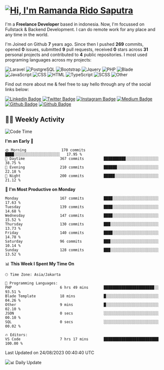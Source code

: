 # [![Hi, I'm Ramanda Rido Saputra](https://readme-typing-svg.herokuapp.com?size=24&vCenter=true&lines=%F0%9F%91%8B+Hi%2C+I'm+Ramanda+Rido+Saputra+;%F0%9F%92%BB+Fullstack+Web+Developer+)](https://git.io/typing-svg)

I'm a **Freelance Developer** based in indonesia. Now, I'm focussed on Fullstack & Backend Development. I can do remote work for any place and any time in the world.

I'm Joined on Github **7** years ago. Since then I pushed **269** commits, opened **0** issues, submitted **9** pull requests, received **0** stars across **31** personal projects and contributed to **4** public repositories.
I most used programing languages across my projects:

![Laravel](https://img.shields.io/badge/Laravel-FF2D20?flat&logo=laravel&logoColor=white)
![PostgreSQL](https://img.shields.io/badge/PostgreSQL-316192?flat&logo=postgresql&logoColor=white)
![Bootstrap](https://img.shields.io/badge/Bootstrap-563D7C?flat&logo=bootstrap&logoColor=white)
![Jquery](https://img.shields.io/badge/jQuery-0769AD?flat&logo=jquery&logoColor=white)
![PHP](https://img.shields.io/badge/-PHP-%234F5D95?style=flat&logo=PHP&logoColor=white)
![Blade](https://img.shields.io/badge/-Blade-%23f7523f?style=flat&logo=Blade&logoColor=white)
![JavaScript](https://img.shields.io/badge/-JavaScript-%23f1e05a?style=flat&logo=JavaScript&logoColor=white)
![CSS](https://img.shields.io/badge/-CSS-%23563d7c?style=flat&logo=CSS&logoColor=white)
![HTML](https://img.shields.io/badge/-HTML-%23e34c26?style=flat&logo=HTML&logoColor=white)
![TypeScript](https://img.shields.io/badge/-TypeScript-%233178c6?style=flat&logo=TypeScript&logoColor=white)
![SCSS](https://img.shields.io/badge/-SCSS-%23c6538c?style=flat&logo=SCSS&logoColor=white)
![Other](https://img.shields.io/badge/-Other-%23ededed?style=flat&logo=Other&logoColor=white)

Find out more about me & feel free to say hello through any of the social links below:

[![Linkedin Badge](https://img.shields.io/badge/-ramandaaridogh-blue?style=flat&logo=Linkedin&logoColor=white&link=https://www.linkedin.com/in/ramanda-rido-saputra/)](https://www.linkedin.com/in/ramanda-rido-saputra/)
[![Twitter Badge](https://img.shields.io/badge/-ramandaaridogh-%231DA1F2.svg?style=flat&logo=twitter&logoColor=white&link=https://www.twitter.com/ramandaaridogh)](https://www.twitter.com/ramandaaridogh/)
[![Instagram Badge](https://img.shields.io/badge/-ramandaaridogh-purple?style=flat&logo=instagram&logoColor=white&link=https://instagram.com/ramandaaridogh_/)](https://instagram.com/ramandaaridogh_)
[![Medium Badge](https://img.shields.io/badge/-@ramandaaridogh-%2312100E.svg?style=flat&logo=Medium&logoColor=white&link=https://medium.com/@ramandaaridogh/)](https://medium.com/@ramandaaridogh)
[![Github Badge](https://img.shields.io/badge/-@ramandaaridogh-100000.svg?style=flat&logo=github&logoColor=white&link=https://github.com/ramandaaridogh)](https://github.com/ramandaaridogh)
[![Github Badge](https://img.shields.io/badge/-@mxcode-100000.svg?style=flat&logo=github&logoColor=white&link=https://github.com/ramanda-mxcode)](https://github.com/ramanda-mxcode)

## 👨‍💻 Weekly Activity
<!--START_SECTION:waka-->
![Code Time](http://img.shields.io/badge/Code%20Time-34%20hrs%2059%20mins-blue)

**I'm an Early 🐤** 

```text
🌞 Morning                170 commits         ████░░░░░░░░░░░░░░░░░░░░░   17.95 % 
🌆 Daytime                367 commits         ██████████░░░░░░░░░░░░░░░   38.75 % 
🌃 Evening                210 commits         ██████░░░░░░░░░░░░░░░░░░░   22.18 % 
🌙 Night                  200 commits         █████░░░░░░░░░░░░░░░░░░░░   21.12 % 
```
📅 **I'm Most Productive on Monday** 

```text
Monday                   167 commits         ████░░░░░░░░░░░░░░░░░░░░░   17.63 % 
Tuesday                  139 commits         ████░░░░░░░░░░░░░░░░░░░░░   14.68 % 
Wednesday                147 commits         ████░░░░░░░░░░░░░░░░░░░░░   15.52 % 
Thursday                 130 commits         ███░░░░░░░░░░░░░░░░░░░░░░   13.73 % 
Friday                   140 commits         ████░░░░░░░░░░░░░░░░░░░░░   14.78 % 
Saturday                 96 commits          ███░░░░░░░░░░░░░░░░░░░░░░   10.14 % 
Sunday                   128 commits         ███░░░░░░░░░░░░░░░░░░░░░░   13.52 % 
```


📊 **This Week I Spent My Time On** 

```text
🕑︎ Time Zone: Asia/Jakarta

💬 Programming Languages: 
PHP                      6 hrs 49 mins       ███████████████████████░░   93.51 % 
Blade Template           18 mins             █░░░░░░░░░░░░░░░░░░░░░░░░   04.26 % 
Other                    9 mins              █░░░░░░░░░░░░░░░░░░░░░░░░   02.10 % 
JSON                     0 secs              ░░░░░░░░░░░░░░░░░░░░░░░░░   00.10 % 
SQL                      0 secs              ░░░░░░░░░░░░░░░░░░░░░░░░░   00.02 % 

🔥 Editors: 
VS Code                  7 hrs 17 mins       █████████████████████████   100.00 % 
```


 Last Updated on 24/08/2023 00:40:40 UTC
<!--END_SECTION:waka-->

![📊 Daily Update](https://github.com/ramandaaridogh/ramandaaridogh/actions/workflows/update-activity.yml/badge.svg)
